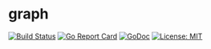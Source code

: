 # graph

[![Build Status](https://api.travis-ci.org/benjivesterby/graph.svg?branch=master)](https://travis-ci.org/benjivesterby/graph)
[![Go Report Card](https://goreportcard.com/badge/github.com/benjivesterby/graph)](https://goreportcard.com/report/github.com/benjivesterby/graph)
[![GoDoc](https://godoc.org/github.com/benjivesterby/graph?status.svg)](https://godoc.org/github.com/benjivesterby/graph)
[![License: MIT](https://img.shields.io/badge/License-MIT-yellow.svg)](https://opensource.org/licenses/MIT)